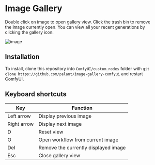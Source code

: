 # Image Gallery

Double click on image to open gallery view. Click the trash bin to remove the image currently open.
You can view all your recent generations by clicking the gallery icon.

![image](https://github.com/user-attachments/assets/ef65ee7a-c7a3-4486-8057-d947eddeea7a)



## Installation

To install, clone this repository into `ComfyUI/custom_nodes` folder with `git clone https://github.com/palant/image-gallery-comfyui` and restart ComfyUI.

## Keyboard shortcuts

| Key         | Function                             |
|-------------|--------------------------------------|
| Left arrow  | Display previous image               |
| Right arrow | Display next image                   |
| D           | Reset view                           |
| O           | Open workflow from current image      |
| Del         | Remove the currently displayed image |
| Esc         | Close gallery view                   |
